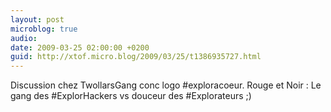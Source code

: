 ```yaml
---
layout: post
microblog: true
audio: 
date: 2009-03-25 02:00:00 +0200
guid: http://xtof.micro.blog/2009/03/25/t1386935727.html
---
```

Discussion chez TwollarsGang conc logo #exploracoeur.  Rouge et Noir  : Le gang des #ExplorHackers vs douceur des #Explorateurs ;)
